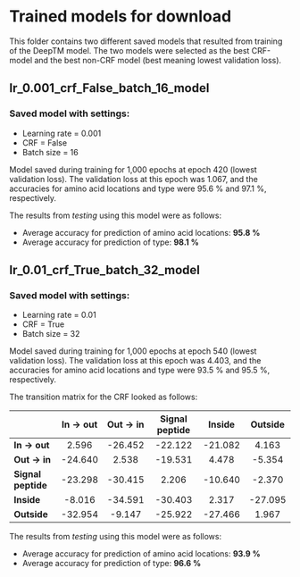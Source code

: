 # Trained models for download
This folder contains two different saved models that resulted from training of the DeepTM model.
The two models were selected as the best CRF-model and the best non-CRF model (best meaning lowest validation loss).

## lr_0.001_crf_False_batch_16_model

### Saved model with settings:

* Learning rate = 0.001
* CRF = False
* Batch size = 16

Model saved during training for 1,000 epochs at epoch 420 (lowest validation loss).
The validation loss at this epoch was 1.067, and the accuracies for amino acid locations and type were 95.6 % and 97.1 %, respectively.

The results from *testing* using this model were as follows:
* Average accuracy for prediction of amino acid locations: **95.8 %**
* Average accuracy for prediction of type: **98.1 %**


## lr_0.01_crf_True_batch_32_model

### Saved model with settings:

* Learning rate = 0.01
* CRF = True
* Batch size = 32

Model saved during training for 1,000 epochs at epoch 540 (lowest validation loss).
The validation loss at this epoch was 4.403, and the accuracies for amino acid locations and type were 93.5 % and 95.5 %, respectively.


The transition matrix for the CRF looked as follows:

|                    | In → out   | Out → in   | Signal peptide   | Inside    | Outside   |
|--------------------|:----------:|:----------:|:----------------:|:---------:|:---------:|
| **In → out**       |   2.596    |  -26.452   |     -22.122      | -21.082   |  4.163    |
| **Out → in**       |  -24.640   |   2.538    |     -19.531      |  4.478    |  -5.354   |
| **Signal peptide** |  -23.298   |  -30.415   |      2.206       | -10.640   |  -2.370   |
| **Inside**         |  -8.016    |  -34.591   |     -30.403      |  2.317    | -27.095   |
| **Outside**        |  -32.954   |  -9.147    |     -25.922      | -27.466   |  1.967    |

The results from *testing* using this model were as follows:
* Average accuracy for prediction of amino acid locations: **93.9 %**
* Average accuracy for prediction of type: **96.6 %**
